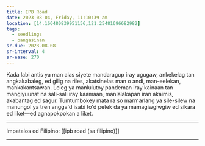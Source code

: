 ```yaml
---
title: IPB Road
date: 2023-08-04, Friday, 11:10:39 am
location: [14.166480839951156,121.25481696682982]
tags:
  - seedlings
  - pangasinan
sr-due: 2023-08-08
sr-interval: 4
sr-ease: 270
---
```

Kada labi antis ya man alas siyete mandaragup iray ugugaw, ankekelag tan angkakabaleg, ed gilig na riles, akatsinelas man o andi, man-eelekan, mankakantsawan. Leleg ya manlulutoy pandeman iray kainaan tan mangiyuunat na sali-sali iray kaamaan, manlalakapan iran akaimis, akabantag ed sagur. Tumtumbokey mata ra so marmarlang ya sile-silew na manungol ya tren angga'd isabi to'd petek da ya mamagiwgiwgiw ed sikara ed liket—ed agnapokpokan a liket.

---
Impatalos ed Filipino: [[ipb road (sa filipino)]]

---

